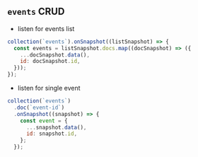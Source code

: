 ## `events` CRUD

- listen for events list

```js
collection(`events`).onSnapshot((listSnapshot) => {
  const events = listSnapshot.docs.map((docSnapshot) => ({
    ...docSnapshot.data(),
    id: docSnapshot.id,
  }));
});
```

- listen for single event

```js
collection(`events`)
  .doc(`event-id`)
  .onSnapshot((snapshot) => {
    const event = {
      ...snapshot.data(),
      id: snapshot.id,
    };
  });
```
